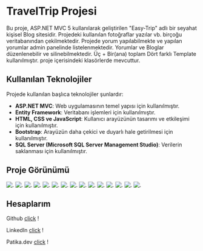 # TravelTrip Projesi

Bu proje, ASP.NET MVC 5 kullanılarak geliştirilen "Easy-Trip" adlı bir seyahat kişisel Blog sitesidir. Projedeki kullanılan fotoğraflar yazılar vb. birçoğu veritabanından çekilmektedir.
Projede yorum yapılabilmekte ve yapılan yorumlar admin panelinde listelenmektedir. Yorumlar ve Bloglar düzenlenebilir ve silinebilmektedir.
Üç + Bir(ana) toplam Dört farklı Template kullanılmıştır.
proje içerisindeki klasörlerde mevcuttur.

## Kullanılan Teknolojiler

Projede kullanılan başlıca teknolojiler şunlardır:

- **ASP.NET MVC**: Web uygulamasının temel yapısı için kullanılmıştır.
- **Entity Framework**: Veritabanı işlemleri için kullanılmıştır.
- **HTML, CSS ve JavaScript**: Kullanıcı arayüzünün tasarımı ve etkileşimi için kullanılmıştır.
- **Bootstrap**: Arayüzün daha çekici ve duyarlı hale getirilmesi için kullanılmıştır.
- **SQL Server (Microsoft SQL Server Management Studio)**: Verilerin saklanması için kullanılmıştır.

## Proje Görünümü

![.](/TravelTripProje/readmeimg/p1.png)
![.](/TravelTripProje/readmeimg/p2.png)
![.](/TravelTripProje/readmeimg/p3.png)
![.](/TravelTripProje/readmeimg/p4.png)
![.](/TravelTripProje/readmeimg/p5.png)
![.](/TravelTripProje/readmeimg/p6.png)
![.](/TravelTripProje/readmeimg/p7.png)
![.](/TravelTripProje/readmeimg/p8.png)
![.](/TravelTripProje/readmeimg/p9.png)
![.](/TravelTripProje/readmeimg/y1.png)
![.](/TravelTripProje/readmeimg/y2.png)
![.](/TravelTripProje/readmeimg/y3.png)
![.](/TravelTripProje/readmeimg/y4.png)
![.](/TravelTripProje/readmeimg/y5.png)
![.](/TravelTripProje/readmeimg/vt1.png)

## Hesaplarım

Github [click](https://github.com/cetinyazici) !

LinkedIn [click](https://www.linkedin.com/in/cetinyazici/) !

Patika.dev [click](https://app.patika.dev/yazilimyazici) !
